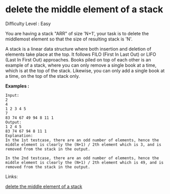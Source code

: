 # delete the middle element of a stack

Difficulty Level : Easy

You are having a stack "ARR" of size 'N+1', your task is to delete the middlemost element so that the size of resulting stack is 'N'.

A stack is a linear data structure where both insertion and deletion of elements take place at the top. It follows FILO (First In Last Out) or LIFO (Last In First Out) approaches. Books piled on top of each other is an example of a stack, where you can only remove a single book at a time, which is at the top of the stack. Likewise, you can only add a single book at a time, on the top of the stack only.

**Examples :**

```
Input:
2
4
1 2 3 4 5
7
83 74 67 49 94 8 11 1
Output:
1 2 4 5
83 74 67 94 8 11 1
Explanation:
In the 1st testcase, there are an odd number of elements, hence the middle element is clearly the (N+1) / 2th element which is 3, and is removed from the stack in the output.

In the 2nd testcase, there are an odd number of elements, hence the middle element is clearly the (N+1) / 2th element which is 49, and is removed from the stack in the output.
```

Links:

[delete the middle element of a stack](https://www.naukri.com/code360/problems/delete-middle-element-from-stack_985246?topList=love-babbar-dsa-sheet-problems&utm_source=website&utm_medium=affiliate&utm_campaign=450dsatracker)